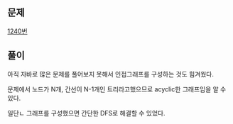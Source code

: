 ## 문제
[1240번](https://www.acmicpc.net/problem/1240)

## 풀이
아직 자바로 많은 문제를 풀어보지 못해서 인접그래프를 구성하는 것도 힘겨웠다.

문제에서 노드가 N개, 간선이 N-1개인 트리라고했으므로 acyclic한 그래프임을 알 수 있다.

일단ㄴ 그래프를 구성했으면 간단한 DFS로 해결할 수 있었다. 